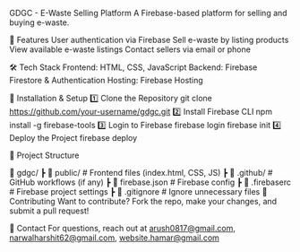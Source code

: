 GDGC - E-Waste Selling Platform
A Firebase-based platform for selling and buying e-waste.

🚀 Features
User authentication via Firebase
Sell e-waste by listing products
View available e-waste listings
Contact sellers via email or phone

🛠 Tech Stack
Frontend: HTML, CSS, JavaScript
Backend: Firebase Firestore & Authentication
Hosting: Firebase Hosting

📌 Installation & Setup
1️⃣ Clone the Repository
git clone https://github.com/your-username/gdgc.git
2️⃣ Install Firebase CLI
npm install -g firebase-tools
3️⃣ Login to Firebase
firebase login
firebase init
4️⃣ Deploy the Project
firebase deploy

📄 Project Structure

📂 gdgc/
 ┣ 📂 public/        # Frontend files (index.html, CSS, JS)
 ┣ 📂 .github/       # GitHub workflows (if any)
 ┣ 📄 firebase.json  # Firebase config
 ┣ 📄 .firebaserc    # Firebase project settings
 ┣ 📄 .gitignore     # Ignore unnecessary files
👥 Contributing
Want to contribute? Fork the repo, make your changes, and submit a pull request!

📧 Contact
For questions, reach out at arush0817@gmail.com, narwalharshit62@gmail.com, website.hamar@gmail.com

